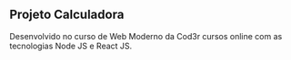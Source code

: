 ## Projeto Calculadora

Desenvolvido no curso de Web Moderno da Cod3r cursos online com as tecnologias Node JS e React JS.
